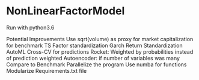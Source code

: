 # NonLinearFactorModel


Run with python3.6


Potential Improvements
Use sqrt(volume) as proxy for market capitalization for benchmark
TS Factor standardization
Garch Return Standardization
AutoML Cross-CV for predictions
Rocket: Weighted by probabilities instead of prediction weighted 
Autoencoder: if number of variables was many
Compare to Benchmark
Parallelize the program
Use numba for functions
Modularize
Requirements.txt file
